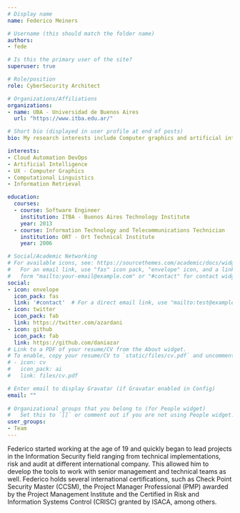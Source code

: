```yaml
---
# Display name
name: Federico Meiners

# Username (this should match the folder name)
authors:
- fede

# Is this the primary user of the site?
superuser: true

# Role/position
role: CyberSecurity Architect 

# Organizations/Affiliations
organizations:
- name: UBA - Universidad de Buenos Aires 
  url: "https://www.itba.edu.ar/"

# Short bio (displayed in user profile at end of posts)
bio: My research interests include Computer graphics and artificial inteligence.

interests:
- Cloud Automation DevOps
- Artificial Intelligence
- UX - Computer Graphics
- Computational Linguistics
- Information Retrieval

education:
  courses:
  - course: Software Engineer
    institution: ITBA - Buenos Aires Technology Institute
    year: 2013
  - course: Information Technology and Telecommunications Technician
    institution: ORT - Ort Technical Institute
    year: 2006

# Social/Academic Networking
# For available icons, see: https://sourcethemes.com/academic/docs/widgets/#icons
#   For an email link, use "fas" icon pack, "envelope" icon, and a link in the
#   form "mailto:your-email@example.com" or "#contact" for contact widget.
social:
- icon: envelope
  icon_pack: fas
  link: '#contact'  # For a direct email link, use "mailto:test@example.org".
- icon: twitter
  icon_pack: fab
  link: https://twitter.com/azardani
- icon: github
  icon_pack: fab
  link: https://github.com/daniazar
# Link to a PDF of your resume/CV from the About widget.
# To enable, copy your resume/CV to `static/files/cv.pdf` and uncomment the lines below.  
# - icon: cv
#   icon_pack: ai
#   link: files/cv.pdf

# Enter email to display Gravatar (if Gravatar enabled in Config)
email: ""
  
# Organizational groups that you belong to (for People widget)
#   Set this to `[]` or comment out if you are not using People widget.  
user_groups:
- Team
---
```


Federico started working at the age of 19 and quickly began to lead projects in the Information Security field ranging from technical implementations, risk and audit at different international company. This allowed him to develop the tools to work with senior management and technical teams as well. 
Federico holds several international certifications, such as Check Point Security Master (CCSM), the Project Manager Professional (PMP) awarded by the Project Management Institute and the Certified in Risk and Information Systems Control (CRISC) granted by ISACA, among others.